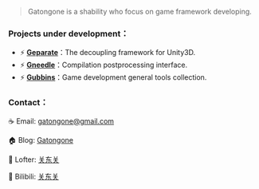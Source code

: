 > Gatongone is a shability who focus on game framework developing.

### Projects under development：

* ⚡ **[Geparate](https://github.com/Gatongone/Geparate)**：The decoupling framework for Unity3D.
* ⚡ **[Gneedle](https://github.com/Gatongone/Gneedle)**：Compilation postprocessing interface.
* ⚡ **[Gubbins](https://github.com/Gatongone/Gubbins)**：Game development general tools collection.

### Contact：

:coffee: Email: gatongone@gmail.com

:house: Blog: [Gatongone](https://www.gatongone.sit)

:art: Lofter: [关东关](https://gatongone.lofter.com)

:tumbler_glass: Bilibili: [关东关](https://space.bilibili.com/26209665)
